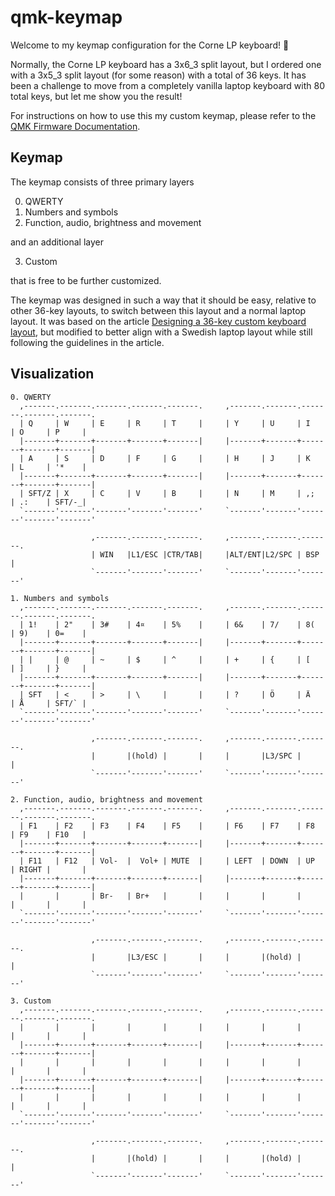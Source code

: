 # qmk-keymap

Welcome to my keymap configuration for the Corne LP keyboard! :wave:

Normally, the Corne LP keyboard has a 3x6\_3 split layout, but I ordered one with a 3x5\_3 split layout (for some reason) with a total of 36 keys. It has been a challenge to move from a completely vanilla laptop keyboard with 80 total keys, but let me show you the result!

For instructions on how to use this my custom keymap, please refer to the [QMK Firmware Documentation](https://docs.qmk.fm/#/newbs_building_firmware_workflow?id=review-workflow-output).

## Keymap
The keymap consists of three primary layers

0. QWERTY
1. Numbers and symbols
2. Function, audio, brightness and movement

and an additional layer

3. Custom

that is free to be further customized.

The keymap was designed in such a way that it should be easy, relative to other 36-key layouts, to switch between this layout and a normal laptop layout. It was based on the article [Designing a 36-key custom keyboard layout](https://peterxjang.com/blog/designing-a-36-key-custom-keyboard-layout.html), but modified to better align with a Swedish laptop layout while still following the guidelines in the article.

## Visualization

```
0. QWERTY
  ,-------.-------.-------.-------.-------.     ,-------.-------.-------.-------.-------.
  | Q     | W     | E     | R     | T     |     | Y     | U     | I     | O     | P     |
  |-------+-------+-------+-------+-------|     |-------+-------+-------+-------+-------|
  | A     | S     | D     | F     | G     |     | H     | J     | K     | L     | '*    |
  |-------+-------+-------+-------+-------|     |-------+-------+-------+-------+-------|
  | SFT/Z | X     | C     | V     | B     |     | N     | M     | ,;    | .:    | SFT/-_|
  `-------'-------'-------'-------'-------'     `-------'-------'-------'-------'-------'

                  ,-------.-------.-------.     ,-------.-------.-------.
                  | WIN   |L1/ESC |CTR/TAB|     |ALT/ENT|L2/SPC | BSP   |
                  `-------'-------'-------'     `-------'-------'-------'

1. Numbers and symbols
  ,-------.-------.-------.-------.-------.     ,-------.-------.-------.-------.-------.
  | 1!    | 2"    | 3#    | 4¤    | 5%    |     | 6&    | 7/    | 8(    | 9)    | 0=    |
  |-------+-------+-------+-------+-------|     |-------+-------+-------+-------+-------|
  | |     | @     | ~     | $     | ^     |     | +     | {     | [     | ]     | }     |
  |-------+-------+-------+-------+-------|     |-------+-------+-------+-------+-------|
  | SFT   | <     | >     | \     |       |     | ?     | Ö     | Ä     | Å     | SFT/` |
  `-------'-------'-------'-------'-------'     `-------'-------'-------'-------'-------'

                  ,-------.-------.-------.     ,-------.-------.-------.
                  |       |(hold) |       |     |       |L3/SPC |       |
                  `-------'-------'-------'     `-------'-------'-------'

2. Function, audio, brightness and movement
  ,-------.-------.-------.-------.-------.     ,-------.-------.-------.-------.-------.
  | F1    | F2    | F3    | F4    | F5    |     | F6    | F7    | F8    | F9    | F10   |
  |-------+-------+-------+-------+-------|     |-------+-------+-------+-------+-------|
  | F11   | F12   | Vol-  |  Vol+ | MUTE  |     | LEFT  | DOWN  | UP    | RIGHT |       |
  |-------+-------+-------+-------+-------|     |-------+-------+-------+-------+-------|
  |       |       | Br-   | Br+   |       |     |       |       |       |       |       |
  `-------'-------'-------'-------'-------'     `-------'-------'-------'-------'-------'

                  ,-------.-------.-------.     ,-------.-------.-------.
                  |       |L3/ESC |       |     |       |(hold) |       |
                  `-------'-------'-------'     `-------'-------'-------'

3. Custom
  ,-------.-------.-------.-------.-------.     ,-------.-------.-------.-------.-------.
  |       |       |       |       |       |     |       |       |       |       |       |
  |-------+-------+-------+-------+-------|     |-------+-------+-------+-------+-------|
  |       |       |       |       |       |     |       |       |       |       |       |
  |-------+-------+-------+-------+-------|     |-------+-------+-------+-------+-------|
  |       |       |       |       |       |     |       |       |       |       |       |
  `-------'-------'-------'-------'-------'     `-------'-------'-------'-------'-------'

                  ,-------.-------.-------.     ,-------.-------.-------.
                  |       |(hold) |       |     |       |(hold) |       |
                  `-------'-------'-------'     `-------'-------'-------'
```
